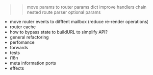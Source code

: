 >> move params to router
>> params dict
>> improve handlers chain
>> nested route parser
>> optional params
- move router events to difffent mailbox (reduce re-render operations)
- router cache
- how to bypass state to buildURL to simplify API?
- general refactoring
- perfomance
- forwards
- tests
- i18n
- meta information ports
- effects
